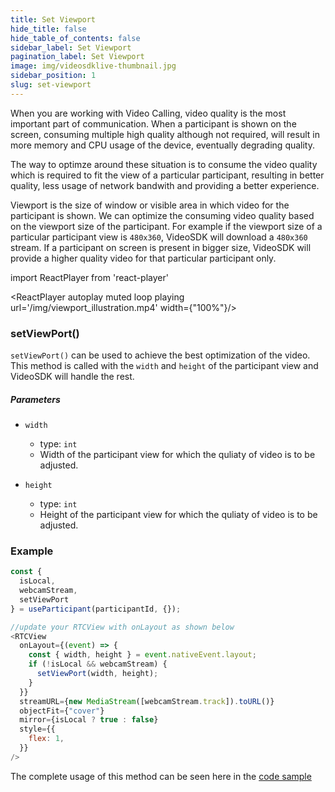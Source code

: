 ```yaml
---
title: Set Viewport
hide_title: false
hide_table_of_contents: false
sidebar_label: Set Viewport
pagination_label: Set Viewport
image: img/videosdklive-thumbnail.jpg
sidebar_position: 1
slug: set-viewport
---
```


When you are working with Video Calling, video quality is the most important part of communication. When a participant is shown on the screen, consuming multiple high quality although not required, will result in more memory and CPU usage of the device, eventually degrading quality. 

The way to optimze around these situation is to consume the video quality which is required to fit the view of a particular participant, resulting in better quality, less usage of network bandwith and providing a better experience.

Viewport is the size of window or visible area in which video for the participant is shown. We can optimize the consuming video quality based on the viewport size of the participant. For example if the viewport size of a particular participant view is `480x360`, VideoSDK will download a `480x360` stream.  If a participant on screen is present in bigger size, VideoSDK will provide a higher quality video for that particular participant only.

import ReactPlayer from 'react-player'

<div style={{textAlign: 'center'}}>

<ReactPlayer autoplay muted loop playing url='/img/viewport_illustration.mp4' width={"100%"}/>

</div>

### setViewPort()

`setViewPort()` can be used to achieve the best optimization of the video. This method is called with the `width` and `height` of the participant view and VideoSDK will handle the rest.

##### Parameters

- `width`
  - type: `int`
  - Width of the participant view for which the quliaty of video is to be adjusted.

- `height`
  - type: `int`
  - Height of the participant view for which the quliaty of video is to be adjusted.

### Example

```js
const {
  isLocal,
  webcamStream,
  setViewPort
} = useParticipant(participantId, {});

//update your RTCView with onLayout as shown below
<RTCView
  onLayout={(event) => {
    const { width, height } = event.nativeEvent.layout;
    if (!isLocal && webcamStream) {
      setViewPort(width, height);
    }
  }}
  streamURL={new MediaStream([webcamStream.track]).toURL()}
  objectFit={"cover"}
  mirror={isLocal ? true : false}
  style={{
    flex: 1,
  }}
/>
```

The complete usage of this method can be seen here in the [code sample](https://github.com/videosdk-live/videosdk-rtc-react-native-sdk-example/blob/master/src/components/ParticipantView.js#L129)